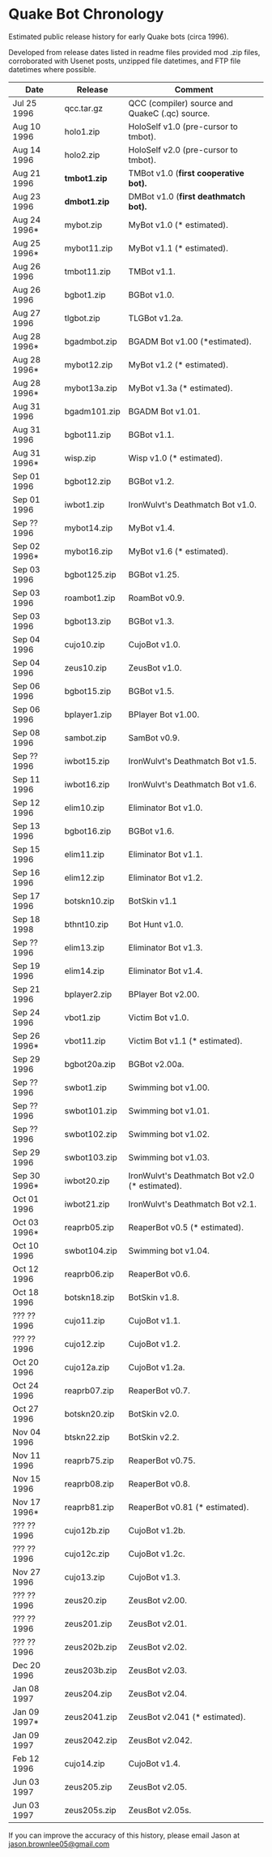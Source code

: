 # Quake Bot Chronology

Estimated public release history for early Quake bots (circa 1996).

Developed from release dates listed in readme files provided mod .zip files, corroborated with Usenet posts, unzipped file datetimes, and FTP file datetimes where possible.

Date | Release | Comment
--- | --- | ---
Jul 25 1996 | qcc.tar.gz | QCC (compiler) source and QuakeC (.qc) source.
Aug 10 1996 | holo1.zip | HoloSelf v1.0 (pre-cursor to tmbot).
Aug 14 1996 | holo2.zip | HoloSelf  v2.0 (pre-cursor to tmbot).
Aug 21 1996 | **tmbot1.zip** | TMBot v1.0 (**first cooperative bot).**
Aug 23 1996 | **dmbot1.zip** | DMBot v1.0 (**first deathmatch bot).**
Aug 24 1996* | mybot.zip | MyBot v1.0 (* estimated).
Aug 25 1996* | mybot11.zip | MyBot v1.1 (* estimated).
Aug 26 1996 | tmbot11.zip | TMBot v1.1.
Aug 26 1996 | bgbot1.zip | BGBot v1.0.
Aug 27 1996 | tlgbot.zip | TLGBot v1.2a.
Aug 28 1996* | bgadmbot.zip | BGADM Bot v1.00 (*estimated).
Aug 28 1996* | mybot12.zip | MyBot v1.2 (* estimated).
Aug 28 1996* | mybot13a.zip | MyBot v1.3a (* estimated).
Aug 31 1996 | bgadm101.zip | BGADM Bot v1.01.
Aug 31 1996 | bgbot11.zip | BGBot v1.1.
Aug 31 1996* | wisp.zip | Wisp v1.0 (* estimated).
Sep 01 1996 | bgbot12.zip | BGBot v1.2.
Sep 01 1996 | iwbot1.zip | IronWulvt's Deathmatch Bot v1.0.
Sep ?? 1996 | mybot14.zip | MyBot v1.4.
Sep 02 1996* | mybot16.zip | MyBot v1.6 (* estimated).
Sep 03 1996 | bgbot125.zip | BGBot v1.25.
Sep 03 1996 | roambot1.zip | RoamBot v0.9.
Sep 03 1996 | bgbot13.zip | BGBot v1.3.
Sep 04 1996 | cujo10.zip | CujoBot v1.0.
Sep 04 1996 | zeus10.zip | ZeusBot v1.0.
Sep 06 1996 | bgbot15.zip | BGBot v1.5.
Sep 06 1996 | bplayer1.zip | BPlayer Bot v1.00.
Sep 08 1996 | sambot.zip | SamBot v0.9.
Sep ?? 1996 | iwbot15.zip | IronWulvt's Deathmatch Bot v1.5.
Sep 11 1996 | iwbot16.zip | IronWulvt's Deathmatch Bot v1.6.
Sep 12 1996 | elim10.zip | Eliminator Bot v1.0.
Sep 13 1996 | bgbot16.zip | BGBot v1.6.
Sep 15 1996 | elim11.zip | Eliminator Bot v1.1.
Sep 16 1996 | elim12.zip | Eliminator Bot v1.2.
Sep 17 1996 | botskn10.zip | BotSkin v1.1
Sep 18 1998 | bthnt10.zip | Bot Hunt v1.0.
Sep ?? 1996 | elim13.zip | Eliminator Bot v1.3.
Sep 19 1996 | elim14.zip | Eliminator Bot v1.4.
Sep 21 1996 | bplayer2.zip | BPlayer Bot v2.00.
Sep 24 1996 | vbot1.zip | Victim Bot v1.0.
Sep 26 1996* | vbot11.zip | Victim Bot v1.1 (* estimated).
Sep 29 1996 | bgbot20a.zip | BGBot v2.00a.
Sep ?? 1996 | swbot1.zip | Swimming bot v1.00.
Sep ?? 1996 | swbot101.zip | Swimming bot v1.01.
Sep ?? 1996 | swbot102.zip | Swimming bot v1.02.
Sep 29 1996 | swbot103.zip | Swimming bot v1.03.
Sep 30 1996* | iwbot20.zip | IronWulvt's Deathmatch Bot v2.0 (* estimated).
Oct 01 1996 | iwbot21.zip | IronWulvt's Deathmatch Bot v2.1.
Oct 03 1996* | reaprb05.zip | ReaperBot v0.5 (* estimated).
Oct 10 1996 | swbot104.zip | Swimming bot v1.04.
Oct 12 1996 | reaprb06.zip | ReaperBot v0.6.
Oct 18 1996 | botskn18.zip | BotSkin v1.8.
??? ?? 1996 | cujo11.zip | CujoBot v1.1.
??? ?? 1996 | cujo12.zip | CujoBot v1.2.
Oct 20 1996 | cujo12a.zip | CujoBot v1.2a.
Oct 24 1996 | reaprb07.zip | ReaperBot v0.7.
Oct 27 1996 | botskn20.zip | BotSkin v2.0.
Nov 04 1996 | btskn22.zip | BotSkin v2.2.
Nov 11 1996 | reaprb75.zip | ReaperBot v0.75.
Nov 15 1996 | reaprb08.zip | ReaperBot v0.8.
Nov 17 1996* | reaprb81.zip | ReaperBot v0.81 (* estimated).
??? ?? 1996 | cujo12b.zip | CujoBot v1.2b.
??? ?? 1996 | cujo12c.zip | CujoBot v1.2c.
Nov 27 1996 | cujo13.zip | CujoBot v1.3.
??? ?? 1996 | zeus20.zip | ZeusBot v2.00.
??? ?? 1996 | zeus201.zip | ZeusBot v2.01.
??? ?? 1996 | zeus202b.zip | ZeusBot v2.02.
Dec 20 1996 | zeus203b.zip | ZeusBot v2.03.
Jan 08 1997 | zeus204.zip | ZeusBot v2.04.
Jan 09 1997* | zeus2041.zip | ZeusBot v2.041 (* estimated).
Jan 09 1997 | zeus2042.zip | ZeusBot v2.042.
Feb 12 1996 | cujo14.zip | CujoBot v1.4.
Jun 03 1997 | zeus205.zip | ZeusBot v2.05.
Jun 03 1997 | zeus205s.zip | ZeusBot v2.05s.


If you can improve the accuracy of this history, please email Jason at jason.brownlee05@gmail.com